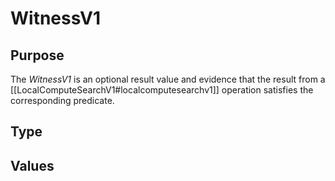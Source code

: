 # WitnessV1

## Purpose

<!-- ANCHOR: purpose -->
The *WitnessV1* is an optional result value and evidence that the result from a [[LocalComputeSearchV1#localcomputesearchv1]]
operation satisfies the corresponding predicate.
<!-- ANCHOR_END: purpose -->

## Type

<!-- ANCHOR: type -->
<div class="type">


</div>
<!-- ANCHOR_END: type -->

## Values

